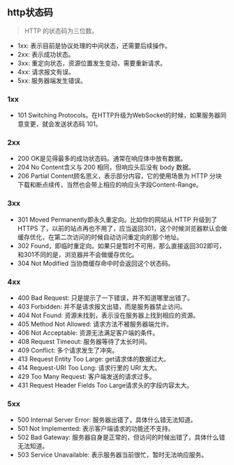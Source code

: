 ## http状态码
> HTTP 的状态码为三位数。

- 1xx: 表示目前是协议处理的中间状态，还需要后续操作。
- 2xx: 表示成功状态。
- 3xx: 重定向状态，资源位置发生变动，需要重新请求。
- 4xx: 请求报文有误。
- 5xx: 服务器端发生错误。
### 1xx
- 101 Switching Protocols。在HTTP升级为WebSocket的时候，如果服务器同意变更，就会发送状态码 101。
### 2xx
- 200 OK是见得最多的成功状态码。通常在响应体中放有数据。
- 204 No Content含义与 200 相同，但响应头后没有 body 数据。
- 206 Partial Content顾名思义，表示部分内容，它的使用场景为 HTTP 分块下载和断点续传，当然也会带上相应的响应头字段Content-Range。
### 3xx
- 301 Moved Permanently即永久重定向。比如你的网站从 HTTP 升级到了 HTTPS 了，以前的站点再也不用了，应当返回301，这个时候浏览器默认会做缓存优化，在第二次访问的时候自动访问重定向的那个地址。
- 302 Found，即临时重定向。如果只是暂时不可用，那么直接返回302即可，和301不同的是，浏览器并不会做缓存优化。
- 304 Not Modified  当协商缓存命中时会返回这个状态码。
### 4xx
- 400 Bad Request: 只是提示了一下错误，并不知道哪里出错了。
- 403 Forbidden: 并不是请求报文出错，而是服务器禁止访问。
- 404 Not Found: 资源未找到，表示没在服务器上找到相应的资源。
- 405 Method Not Allowed: 请求方法不被服务器端允许。
- 406 Not Acceptable: 资源无法满足客户端的条件。
- 408 Request Timeout: 服务器等待了太长时间。
- 409 Conflict: 多个请求发生了冲突。
- 413 Request Entity Too Large: get请求体的数据过大。
- 414 Request-URI Too Long: 请求行里的 URI 太大。
- 429 Too Many Request: 客户端发送的请求过多。
- 431 Request Header Fields Too Large请求头的字段内容太大。
### 5xx
- 500 Internal Server Error: 服务器出错了，具体什么错无法知道。
- 501 Not Implemented: 表示客户端请求的功能还不支持。
- 502 Bad Gateway: 服务器自身是正常的，但访问的时候出错了，具体什么错无法知道。
- 503 Service Unavailable: 表示服务器当前很忙，暂时无法响应服务。

